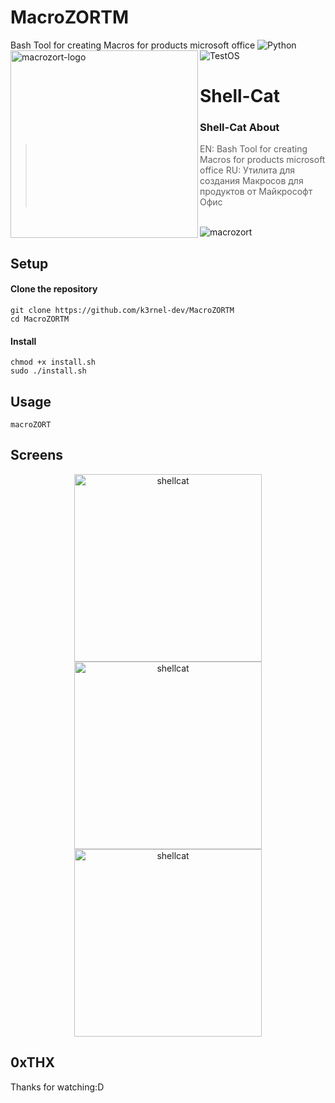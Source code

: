# MacroZORTM
 Bash Tool for creating Macros for products microsoft office
![Python](https://img.shields.io/badge/Language-Python-blue?style=for-the-badge&logo=python)
![TestOS](https://img.shields.io/badge/OS-KaliLinux-red?style=for-the-badge&logo=linux)
<img alt="macrozort-logo" align="left" width="300" height="300" src="https://github.com/K3rnel-Dev/MacroZORTM/blob/main/screens/zort.png">
<h1>Shell-Cat</h1>

### Shell-Cat About
> EN:
> Bash Tool for creating Macros for products microsoft office
> RU:
> Утилита для создания Макросов для продуктов от Майкрософт Офис
</br>

<img alt="macrozort" align="center" src="https://github.com/K3rnel-Dev/MacroZORTM/blob/main/screens/1.png">


## Setup

#### Clone the repository
```shell
git clone https://github.com/k3rnel-dev/MacroZORTM
cd MacroZORTM
```

#### Install
```shell
chmod +x install.sh
sudo ./install.sh
```

## Usage
```shell
macroZORT 
```

## Screens
<p float="left" align="center">
  <img alt="shellcat" width="300" src="https://github.com/K3rnel-Dev/MacroZORTM/blob/main/screens/1.png">
  <img alt="shellcat" width="300" src="https://github.com/K3rnel-Dev/MacroZORTM/blob/main/screens/2.png">
  <img alt="shellcat" width="300" src="https://github.com/K3rnel-Dev/MacroZORTM/blob/main/screens/3.png">
</p> 

## 0xTHX
Thanks for watching:D